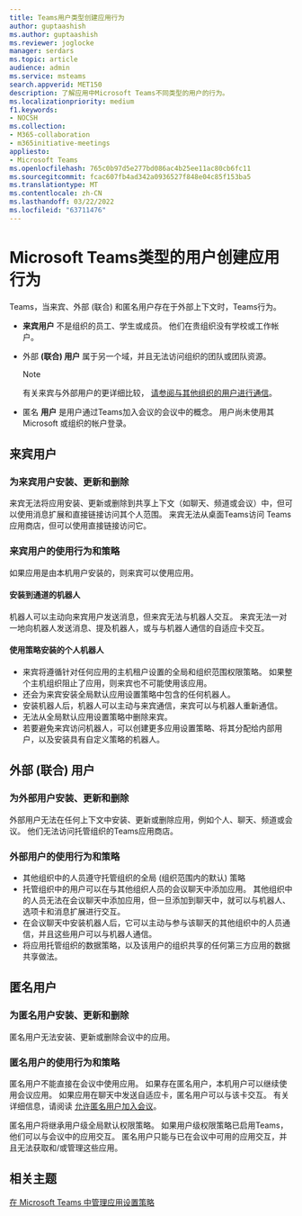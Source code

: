 ```yaml
---
title: Teams用户类型创建应用行为
author: guptaashish
ms.author: guptaashish
ms.reviewer: joglocke
manager: serdars
ms.topic: article
audience: admin
ms.service: msteams
search.appverid: MET150
description: 了解应用中Microsoft Teams不同类型的用户的行为。
ms.localizationpriority: medium
f1.keywords:
- NOCSH
ms.collection:
- M365-collaboration
- m365initiative-meetings
appliesto:
- Microsoft Teams
ms.openlocfilehash: 765c0b97d5e277bd086ac4b25ee11ac80cb6fc11
ms.sourcegitcommit: fcac607fb4ad342a0936527f848e04c85f153ba5
ms.translationtype: MT
ms.contentlocale: zh-CN
ms.lasthandoff: 03/22/2022
ms.locfileid: "63711476"
---
```

# <a name="microsoft-teams-apps-behavior-based-on-types-of-users"></a>Microsoft Teams类型的用户创建应用行为

Teams，当来宾、外部 (联合) 和匿名用户存在于外部上下文时，Teams行为。

- **来宾用户** 不是组织的员工、学生或成员。 他们在贵组织没有学校或工作帐户。

- 外部 **(联合) 用户** 属于另一个域，并且无法访问组织的团队或团队资源。

  > [!Note]
  > 有关来宾与外部用户的更详细比较， [请参阅与其他组织的用户进行通信](./communicate-with-users-from-other-organizations.md)。

- 匿名 **用户** 是用户通过Teams加入会议的会议中的概念。 用户尚未使用其 Microsoft 或组织的帐户登录。

## <a name="guest-users"></a>来宾用户

### <a name="install-update-and-delete-for-guest-users"></a>为来宾用户安装、更新和删除

来宾无法将应用安装、更新或删除到共享上下文（如聊天、频道或会议）中，但可以使用消息扩展和直接链接访问其个人范围。 来宾无法从桌面Teams访问 Teams应用商店，但可以使用直接链接访问它。

### <a name="usage-behavior-and-policy-for-guest-users"></a>来宾用户的使用行为和策略

如果应用是由本机用户安装的，则来宾可以使用应用。

#### <a name="bots-installed-to-a-channel"></a>安装到通道的机器人

机器人可以主动向来宾用户发送消息，但来宾无法与机器人交互。 来宾无法一对一地向机器人发送消息、提及机器人，或与与机器人通信的自适应卡交互。

#### <a name="personal-bots-installed-with-policies"></a>使用策略安装的个人机器人

- 来宾将遵循针对任何应用的主机租户设置的全局和组织范围权限策略。 如果整个主机组织阻止了应用，则来宾也不可能使用该应用。
- 还会为来宾安装全局默认应用设置策略中包含的任何机器人。
- 安装机器人后，机器人可以主动与来宾通信，来宾可以与机器人重新通信。
- 无法从全局默认应用设置策略中删除来宾。
- 若要避免来宾访问机器人，可以创建更多应用设置策略、将其分配给内部用户，以及安装具有自定义策略的机器人。

## <a name="external-federated-users"></a>外部 (联合) 用户

### <a name="install-update-and-delete-for-external-users"></a>为外部用户安装、更新和删除

外部用户无法在任何上下文中安装、更新或删除应用，例如个人、聊天、频道或会议。 他们无法访问托管组织的Teams应用商店。

### <a name="usage-behavior-and-policy-for-external-users"></a>外部用户的使用行为和策略

- 其他组织中的人员遵守托管组织的全局 (组织范围内的默认) 策略
- 托管组织中的用户可以在与其他组织人员的会议聊天中添加应用。 其他组织中的人员无法在会议聊天中添加应用，但一旦添加到聊天中，就可以与机器人、选项卡和消息扩展进行交互。
- 在会议聊天中安装机器人后，它可以主动与参与该聊天的其他组织中的人员通信，并且这些用户可以与机器人通信。
- 将应用托管组织的数据策略，以及该用户的组织共享的任何第三方应用的数据共享做法。

## <a name="anonymous-users"></a>匿名用户

### <a name="install-update-and-delete-for-anonymous-users"></a>为匿名用户安装、更新和删除

匿名用户无法安装、更新或删除会议中的应用。

### <a name="usage-behavior-and-policy-for-anonymous-users"></a>匿名用户的使用行为和策略

匿名用户不能直接在会议中使用应用。 如果存在匿名用户，本机用户可以继续使用会议应用。 如果应用在聊天中发送自适应卡，匿名用户可以与该卡交互。 有关详细信息，请阅读 [允许匿名用户加入会议](meeting-settings-in-teams.md#allow-anonymous-users-to-join-meetings)。

匿名用户将继承用户级全局默认权限策略。 如果用户级权限策略已启用Teams，他们可以与会议中的应用交互。 匿名用户只能与已在会议中可用的应用交互，并且无法获取和/或管理这些应用。

## <a name="related-topics"></a>相关主题

[在 Microsoft Teams 中管理应用设置策略](teams-app-setup-policies.md)
